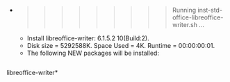 * >>>>>>>>> Running inst-std-office-libreoffice-writer.sh ...
  * Install libreoffice-writer: 6.1.5.2 10(Build:2).
  * Disk size = 5292588K. Space Used = 4K. Runtime = 00:00:00:01.
  * The following NEW packages will be installed:
  ```bash
libreoffice-writer*
  ```
